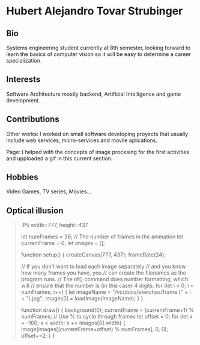 # Hubert Alejandro Tovar Strubinger

## Bio

Systems engineering student currently at 8th semester, looking forward to learn
the basics of computer vision so it will be easy to determine a career specialization.

## Interests

Software Architecture mostly backend, Artificial Intelligence
and game development.

## Contributions

Other works: I worked on small software developing proyects that usually include
web services, micro-services and movile aplications.

Page: I helped with the concepts of image procesing for the first activities and
upploaded a gif in this current section.

## Hobbies

Video Games, TV series, Movies...

## Optical illusion

> :P5 width=777, height=437
> 
>  let numFrames = 36;  // The number of frames in the animation
> let currentFrame = 0;
> let images = [];
>    
> function setup() {
>   createCanvas(777, 437);
>   frameRate(24);
>  
>   // If you don't want to load each image separately
>   // and you know how many frames you have, you
>   // can create the filenames as the program runs.
>   // The nf() command does number formatting, which will
>   // ensure that the number is (in this case) 4 digits.
>   for (let i = 0; i < numFrames; i++) {
>     let imageName = "/vc/docs/sketches/frame (" + i + ").jpg";
>     images[i] = loadImage(imageName);
>   }
> } 
> 
> function draw() { 
>   background(0);
>   currentFrame = (currentFrame+1) % numFrames;  // Use % to cycle through frames
>   let offset = 0;
>   for (let x = -100; x < width; x += images[0].width) { 
>     image(images[(currentFrame+offset) % numFrames], 0, 0);
>     offset+=2;
>   }
> }

